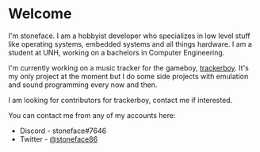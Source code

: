 
# Welcome

I'm stoneface. I am a hobbyist developer who specializes in low level stuff like operating systems, embedded systems and all
things hardware. I am a student at UNH, working on a bachelors in Computer Engineering.

I'm currently working on a music tracker for the gameboy, [trackerboy](https://github.com/stoneface86/trackerboy). It's my only project at the moment but I do some
side projects with emulation and sound programming every now and then.

I am looking for contributors for trackerboy, contact me if interested.

You can contact me from any of my accounts here:
 * Discord - stoneface#7646
 * Twitter - [@stoneface86](https://twitter.com/stoneface86)
